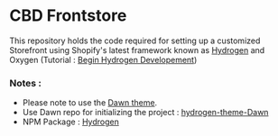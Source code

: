 # CBD Frontstore

This repository holds the code required for setting up a customized Storefront using Shopify's latest framework known as [Hydrogen](https://shopify.dev/docs/custom-storefronts/hydrogen/getting-started/quickstart) and Oxygen (Tutorial : [Begin Hydrogen Developement](https://shopify.dev/docs/custom-storefronts/hydrogen/building/begin-development))
### Notes :
- Please note to use the [Dawn theme](https://themes.shopify.com/themes/dawn/styles/default). 
- Use Dawn repo for initializing the project : [hydrogen-theme-Dawn](https://github.com/Shopify/dawn)
- NPM Package : [Hydrogen](https://www.npmjs.com/package/@shopify/hydrogen)

